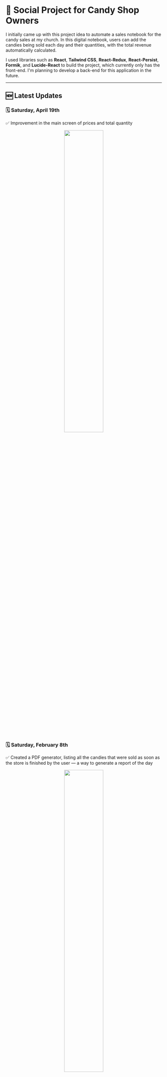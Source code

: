 # 🍭 Social Project for Candy Shop Owners

I initially came up with this project idea to automate a sales notebook for the candy sales at my church. In this digital notebook, users can add the candies being sold each day and their quantities, with the total revenue automatically calculated.

I used libraries such as **React**, **Tailwind CSS**, **React-Redux**, **React-Persist**, **Formik**, and **Lucide-React** to build the project, which currently only has the front-end. I'm planning to develop a back-end for this application in the future.

---

## 🆕 Latest Updates

### 🗓️ Saturday, April 19th
✅ Improvement in the main screen of prices and total quantity
<p align="center">
  <img src="https://github.com/user-attachments/assets/ee70f8a6-233f-4e2e-b6e5-037108a462c6" width="50%">
</p>

### 🗓️ Saturday, February 8th
✅ Created a PDF generator, listing all the candies that were sold as soon as the store is finished by the user — a way to generate a report of the day  
<p align="center">
  <img src="https://github.com/user-attachments/assets/a587eea1-c948-4196-a05d-4d6e485649fb" width="50%">
</p>

### 🗓️ Tuesday, February 4th
⚠️ Added a security confirmation alert before finishing the store day to prevent accidental data reset  
<p align="center">
  <img src="https://github.com/user-attachments/assets/5d748843-398c-46e1-b556-881a1beea60a" width="30%">
</p>

### 🗓️ Monday, February 3rd
➕ Added a button to increase quantities in batches (e.g., when a customer requests many candies at once)  
<p align="center">
  <img src="https://github.com/user-attachments/assets/05d58599-f78e-4be7-83cc-807b9dde9d53" width="30%">
  <img src="https://github.com/user-attachments/assets/bff70979-c2ed-4f11-8eff-5e76ba2d5517" width="30%">
</p>

### 🗓️ Wednesday, January 29th
✏️ Users can now edit candy name and price using the pen icon — no need to delete and re-add  
<p align="center">
  <img src="https://github.com/user-attachments/assets/e000635f-1f52-4320-af2e-51cf81025bf1" width="30%">
  <img src="https://github.com/user-attachments/assets/6777e3a6-78de-4fce-afd3-ef54eb6c927d" width="45%">
</p>

---

## 🍬 List of Registered Candies

<p align="center">
  <img src="https://github.com/user-attachments/assets/050d26fa-b36f-416c-af07-7c36a4b29dce" width="30%">
  <img src="https://github.com/user-attachments/assets/351b1e11-a3d7-49ff-a6b7-975a033cfa48" width="30%">
</p>
